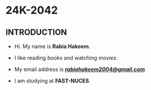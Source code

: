 # 24K-2042
## INTRODUCTION
- Hi. My name is **Rabia Hakeem**.
* I like reading _books_ and watching _movies_.
+ My email address is ***rabiahakeem2004@gmail.com***
- I am studying at **FAST-NUCES**.
